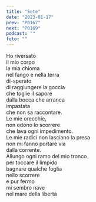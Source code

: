```yaml
---
title: "Sete"
date: "2023-01-17"
prev: "P0167"
next: "P0169"
podcast: ""
foto: ""
---
```


Ho riversato  
il mio corpo  
la mia chioma  
nel fango e nella terra  
di-sperato  
di raggiungere la goccia  
che toglie il sapore  
dalla bocca che arranca  
impastata  
che non sa raccontare.  
Le mie orecchie,  
non odono lo scorrere  
che lava ogni impedimento.  
Le mie radici non lasciano la presa  
non mi fanno portare via  
dalla corrente.  
Allungo ogni ramo del mio tronco  
per toccare il limpido  
bagnare qualche foglia  
nello scorrere  
e pur fermo  
mi sembro nave  
nel mare della libertà
